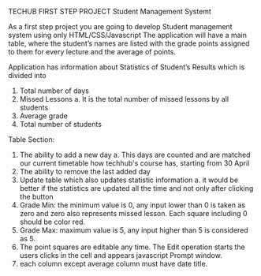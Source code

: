 TECHUB FIRST STEP PROJECT
Student Management Systemt

As a first step project you are going to develop Student management system using only HTML/CSS/Javascript The application will have a main table, where the student’s names are listed with the grade points assigned to them for every lecture and the average of points.

Application has information about Statistics of Student’s Results which is divided into

1. Total number of days 
2. Missed Lessons 
    a. It is the total number of missed lessons by all students
3. Average grade 
4. Total number of students 

Table Section:

1. The ability to add a new day 
    a. This days are counted and are matched our current timetable how techhub's course has, 
       starting from 30 April 
2. The ability to remove the last added day 
3. Update table which also updates statistic information 
    a. it would be better if the statistics are updated all the time and not only after clicking the button
4. Grade Min: the minimum value is 0, 
   any input lower than 0 is taken as zero and zero also represents missed lesson. 
   Each square including 0 should be color red. 
5. Grade Max: maximum value is 5, any input higher than 5 is considered as 5.  
6. The point squares are editable any time. 
   The Edit operation starts the users clicks in the cell  and appears javascript Prompt window. 
7. each column except average column must have date title.  
